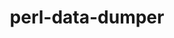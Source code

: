 ---
title: "perl-data-dumper"
layout: cache
categories: [package, develop]
meta: {"compilers": ["none"], "num_specs": 98, "num_specs_by_stack": {"build_systems": 11, "data-vis-sdk": 10, "developer-tools-aarch64-linux-gnu": 10, "developer-tools-darwin": 9, "developer-tools-x86_64_v3-linux-gnu": 10, "e4s": 20, "e4s-oneapi": 8, "e4s-rocm-external": 5, "hep": 10, "ml-darwin-aarch64-mps": 9, "ml-linux-aarch64-cpu": 10, "ml-linux-aarch64-cuda": 10, "ml-linux-x86_64-cpu": 10, "ml-linux-x86_64-cuda": 10, "ml-linux-x86_64-rocm": 10, "root": 98, "tutorial": 10}, "oss": ["centos7", "rhel8", "sequoia", "ubuntu18.04", "ubuntu20.04", "ubuntu22.04", "ubuntu24.04"], "platforms": ["darwin", "linux"], "stacks": ["build_systems", "data-vis-sdk", "developer-tools-aarch64-linux-gnu", "developer-tools-darwin", "developer-tools-x86_64_v3-linux-gnu", "e4s", "e4s-oneapi", "e4s-rocm-external", "hep", "ml-darwin-aarch64-mps", "ml-linux-aarch64-cpu", "ml-linux-aarch64-cuda", "ml-linux-x86_64-cpu", "ml-linux-x86_64-cuda", "ml-linux-x86_64-rocm", "root", "tutorial"], "targets": ["aarch64", "x86_64_v3"], "versions": ["2.173"]}
spec_details: [{"compiler": "none", "hash": "2gp54wamwi7mp434gajd4awp7admi762", "os": "ubuntu24.04", "platform": "linux", "size": "-", "stacks": ["ml-linux-x86_64-cpu", "ml-linux-x86_64-cuda", "ml-linux-x86_64-rocm", "root"], "target": "x86_64_v3", "variants": ["build_system=perl"], "versions": ["2.173"]}, {"compiler": "none", "hash": "2zmbsl54zdn7kmpbxxyrkqq525aq62vw", "os": "rhel8", "platform": "linux", "size": "-", "stacks": ["developer-tools-aarch64-linux-gnu", "root"], "target": "aarch64", "variants": ["build_system=perl"], "versions": ["2.173"]}, {"compiler": "none", "hash": "35xcvhctwbdabb3mdpgnuws7eqwbsrui", "os": "ubuntu20.04", "platform": "linux", "size": "-", "stacks": ["data-vis-sdk", "root"], "target": "x86_64_v3", "variants": ["build_system=perl"], "versions": ["2.173"]}, {"compiler": "none", "hash": "3a7hqyizcjerbrsg7z5xhajsbyayqxwj", "os": "centos7", "platform": "linux", "size": "-", "stacks": ["developer-tools-x86_64_v3-linux-gnu", "root"], "target": "x86_64_v3", "variants": ["build_system=perl"], "versions": ["2.173"]}, {"compiler": "none", "hash": "3bagh55e2vbkcx3pgojpulkvklvouwdq", "os": "ubuntu18.04", "platform": "linux", "size": "-", "stacks": ["build_systems", "root"], "target": "x86_64_v3", "variants": ["build_system=perl"], "versions": ["2.173"]}, {"compiler": "none", "hash": "3d6t26eo2kluyz3rf3ni4fj7is2rzore", "os": "ubuntu18.04", "platform": "linux", "size": "-", "stacks": ["build_systems", "root"], "target": "x86_64_v3", "variants": ["build_system=perl"], "versions": ["2.173"]}, {"compiler": "none", "hash": "3eb5nsbgsmifwb6qxfjuxkp27my3suoi", "os": "ubuntu24.04", "platform": "linux", "size": "-", "stacks": ["ml-linux-x86_64-cpu", "ml-linux-x86_64-cuda", "ml-linux-x86_64-rocm", "root"], "target": "x86_64_v3", "variants": ["build_system=perl"], "versions": ["2.173"]}, {"compiler": "none", "hash": "3l4h5ege7imnnbrrs6uqjagjkxhqw5v5", "os": "ubuntu24.04", "platform": "linux", "size": "-", "stacks": ["ml-linux-aarch64-cpu", "ml-linux-aarch64-cuda", "root"], "target": "aarch64", "variants": ["build_system=perl"], "versions": ["2.173"]}, {"compiler": "none", "hash": "3lwavo4bcqbzgpdoqhbxd2kc46ki6owo", "os": "sequoia", "platform": "darwin", "size": "-", "stacks": ["developer-tools-darwin", "ml-darwin-aarch64-mps", "root"], "target": "aarch64", "variants": ["build_system=perl"], "versions": ["2.173"]}, {"compiler": "none", "hash": "3qrobpkvodsotfzcyjcgweyqt2hsnmjl", "os": "ubuntu22.04", "platform": "linux", "size": "-", "stacks": ["e4s", "root"], "target": "x86_64_v3", "variants": ["build_system=perl"], "versions": ["2.173"]}, {"compiler": "none", "hash": "3vzdapremtcra5w6ztrkspzjjuzi3sat", "os": "ubuntu20.04", "platform": "linux", "size": "-", "stacks": ["data-vis-sdk", "root"], "target": "x86_64_v3", "variants": ["build_system=perl"], "versions": ["2.173"]}, {"compiler": "none", "hash": "45dmsmxj44xlxgqty67mc6wrmshc24ot", "os": "rhel8", "platform": "linux", "size": "-", "stacks": ["developer-tools-aarch64-linux-gnu", "root"], "target": "aarch64", "variants": ["build_system=perl"], "versions": ["2.173"]}, {"compiler": "none", "hash": "4qxmo4fbdusdlbmjdpt7d5p635eb4t22", "os": "ubuntu22.04", "platform": "linux", "size": "-", "stacks": ["e4s-oneapi", "root"], "target": "x86_64_v3", "variants": ["build_system=perl"], "versions": ["2.173"]}, {"compiler": "none", "hash": "4uwiv2x5yybkigdv4i2s2o27pmrgjgoj", "os": "ubuntu22.04", "platform": "linux", "size": "-", "stacks": ["e4s", "root"], "target": "x86_64_v3", "variants": ["build_system=perl"], "versions": ["2.173"]}, {"compiler": "none", "hash": "5af4js5fwgpu5zpmzzta4fobnwfxwztm", "os": "ubuntu22.04", "platform": "linux", "size": "-", "stacks": ["e4s", "hep", "root", "tutorial"], "target": "x86_64_v3", "variants": ["build_system=perl"], "versions": ["2.173"]}, {"compiler": "none", "hash": "5bdigwnrmsya3qghg46pi7au4ot3vkvm", "os": "ubuntu24.04", "platform": "linux", "size": "-", "stacks": ["ml-linux-aarch64-cpu", "ml-linux-aarch64-cuda", "root"], "target": "aarch64", "variants": ["build_system=perl"], "versions": ["2.173"]}, {"compiler": "none", "hash": "5k2ouxydstx72eauwrd52f4ne34ncbmd", "os": "ubuntu24.04", "platform": "linux", "size": "-", "stacks": ["ml-linux-x86_64-cpu", "ml-linux-x86_64-cuda", "ml-linux-x86_64-rocm", "root"], "target": "x86_64_v3", "variants": ["build_system=perl"], "versions": ["2.173"]}, {"compiler": "none", "hash": "5lj6qhtgp25hp26tnmqrokxani3nkop7", "os": "ubuntu24.04", "platform": "linux", "size": "-", "stacks": ["ml-linux-x86_64-cpu", "ml-linux-x86_64-cuda", "ml-linux-x86_64-rocm", "root"], "target": "x86_64_v3", "variants": ["build_system=perl"], "versions": ["2.173"]}, {"compiler": "none", "hash": "7gwd22ykyhy52yboe26rvwhcbhwjev5t", "os": "ubuntu24.04", "platform": "linux", "size": "-", "stacks": ["ml-linux-aarch64-cpu", "ml-linux-aarch64-cuda", "root"], "target": "aarch64", "variants": ["build_system=perl"], "versions": ["2.173"]}, {"compiler": "none", "hash": "7zpl334w2zcnaq2qjimz2iuhu4ahchep", "os": "rhel8", "platform": "linux", "size": "-", "stacks": ["developer-tools-aarch64-linux-gnu", "root"], "target": "aarch64", "variants": ["build_system=perl"], "versions": ["2.173"]}, {"compiler": "none", "hash": "ab53koy4lv7aazmd6ukgbr64vaceiq7r", "os": "centos7", "platform": "linux", "size": "-", "stacks": ["developer-tools-x86_64_v3-linux-gnu", "root"], "target": "x86_64_v3", "variants": ["build_system=perl"], "versions": ["2.173"]}, {"compiler": "none", "hash": "adgwfuim3z7xh3c3lcwjhaqgyb7kcm6p", "os": "ubuntu18.04", "platform": "linux", "size": "-", "stacks": ["build_systems", "root"], "target": "x86_64_v3", "variants": ["build_system=perl"], "versions": ["2.173"]}, {"compiler": "none", "hash": "als3u3zv52cwwvefmnxiqivescfm7vwe", "os": "ubuntu22.04", "platform": "linux", "size": "-", "stacks": ["e4s", "e4s-rocm-external", "hep", "root", "tutorial"], "target": "x86_64_v3", "variants": ["build_system=perl"], "versions": ["2.173"]}, {"compiler": "none", "hash": "aohj52yryl4hgrlw4xmxngie5isv3vmw", "os": "ubuntu18.04", "platform": "linux", "size": "-", "stacks": ["build_systems", "root"], "target": "x86_64_v3", "variants": ["build_system=perl"], "versions": ["2.173"]}, {"compiler": "none", "hash": "ar7ncos3xczcryofgxajzvggfjagjuis", "os": "ubuntu20.04", "platform": "linux", "size": "-", "stacks": ["data-vis-sdk", "root"], "target": "x86_64_v3", "variants": ["build_system=perl"], "versions": ["2.173"]}, {"compiler": "none", "hash": "ba4zpjoqgibma4ka7whq4bjz3ywymxka", "os": "ubuntu24.04", "platform": "linux", "size": "-", "stacks": ["ml-linux-x86_64-cpu", "ml-linux-x86_64-cuda", "ml-linux-x86_64-rocm", "root"], "target": "x86_64_v3", "variants": ["build_system=perl"], "versions": ["2.173"]}, {"compiler": "none", "hash": "blq5qt5moxpizivhvpzov3v3hvfusd7h", "os": "ubuntu22.04", "platform": "linux", "size": "-", "stacks": ["e4s", "hep", "root", "tutorial"], "target": "x86_64_v3", "variants": ["build_system=perl"], "versions": ["2.173"]}, {"compiler": "none", "hash": "bs6s5iaveghi26dyf3ncgmllfsyrhd5f", "os": "ubuntu22.04", "platform": "linux", "size": "-", "stacks": ["e4s", "root"], "target": "x86_64_v3", "variants": ["build_system=perl"], "versions": ["2.173"]}, {"compiler": "none", "hash": "bxvudklzxt7xct3yi2od3gzxfvgftuqp", "os": "rhel8", "platform": "linux", "size": "-", "stacks": ["developer-tools-aarch64-linux-gnu", "root"], "target": "aarch64", "variants": ["build_system=perl"], "versions": ["2.173"]}, {"compiler": "none", "hash": "cidmptqxtmnljuukcaloirjtxkwj7lcu", "os": "ubuntu22.04", "platform": "linux", "size": "-", "stacks": ["e4s", "root"], "target": "x86_64_v3", "variants": ["build_system=perl"], "versions": ["2.173"]}, {"compiler": "none", "hash": "dbdy4l3znbzqkm3rqn42ndabnrtue23v", "os": "ubuntu24.04", "platform": "linux", "size": "-", "stacks": ["ml-linux-x86_64-cpu", "ml-linux-x86_64-cuda", "ml-linux-x86_64-rocm", "root"], "target": "x86_64_v3", "variants": ["build_system=perl"], "versions": ["2.173"]}, {"compiler": "none", "hash": "dcn24sg4nxz2nxz3rmpktgozytnyz7vr", "os": "sequoia", "platform": "darwin", "size": "-", "stacks": ["developer-tools-darwin", "ml-darwin-aarch64-mps", "root"], "target": "aarch64", "variants": ["build_system=perl"], "versions": ["2.173"]}, {"compiler": "none", "hash": "ejria3uob7elhbkol2wtckexahcyryn4", "os": "sequoia", "platform": "darwin", "size": "-", "stacks": ["developer-tools-darwin", "ml-darwin-aarch64-mps", "root"], "target": "aarch64", "variants": ["build_system=perl"], "versions": ["2.173"]}, {"compiler": "none", "hash": "eox7jn4rosooyx2asa54xffm2kw4pkeb", "os": "centos7", "platform": "linux", "size": "-", "stacks": ["developer-tools-x86_64_v3-linux-gnu", "root"], "target": "x86_64_v3", "variants": ["build_system=perl"], "versions": ["2.173"]}, {"compiler": "none", "hash": "f6y5u5slo5nj6b55tninna3uo4m37c5i", "os": "ubuntu24.04", "platform": "linux", "size": "-", "stacks": ["ml-linux-aarch64-cpu", "ml-linux-aarch64-cuda", "root"], "target": "aarch64", "variants": ["build_system=perl"], "versions": ["2.173"]}, {"compiler": "none", "hash": "ffohm4udgq5hpdolibln7nb73fqidpmt", "os": "centos7", "platform": "linux", "size": "-", "stacks": ["developer-tools-x86_64_v3-linux-gnu", "root"], "target": "x86_64_v3", "variants": ["build_system=perl"], "versions": ["2.173"]}, {"compiler": "none", "hash": "fjnschzuzxpe4w4flo5juf6tbdv2jck3", "os": "centos7", "platform": "linux", "size": "-", "stacks": ["developer-tools-x86_64_v3-linux-gnu", "root"], "target": "x86_64_v3", "variants": ["build_system=perl"], "versions": ["2.173"]}, {"compiler": "none", "hash": "gisdz5vulljtbejhuksbhzvq7zgrdk52", "os": "rhel8", "platform": "linux", "size": "-", "stacks": ["developer-tools-aarch64-linux-gnu", "root"], "target": "aarch64", "variants": ["build_system=perl"], "versions": ["2.173"]}, {"compiler": "none", "hash": "h2safyaye2qat4vpxl5r4gqcr36hj7vb", "os": "ubuntu22.04", "platform": "linux", "size": "-", "stacks": ["e4s", "e4s-rocm-external", "hep", "root", "tutorial"], "target": "x86_64_v3", "variants": ["build_system=perl"], "versions": ["2.173"]}, {"compiler": "none", "hash": "hwr3udsk7qeh45epwprihq6qrnzq47lk", "os": "ubuntu18.04", "platform": "linux", "size": "-", "stacks": ["build_systems", "root"], "target": "x86_64_v3", "variants": ["build_system=perl"], "versions": ["2.173"]}, {"compiler": "none", "hash": "hxq222fvpjwub5agc5d2jqhjf46jxdpf", "os": "ubuntu22.04", "platform": "linux", "size": "-", "stacks": ["e4s-oneapi", "root"], "target": "x86_64_v3", "variants": ["build_system=perl"], "versions": ["2.173"]}, {"compiler": "none", "hash": "il6pqhhxrt2hjcjhrdfpn5pm6duthpxx", "os": "ubuntu22.04", "platform": "linux", "size": "-", "stacks": ["e4s-oneapi", "root"], "target": "x86_64_v3", "variants": ["build_system=perl"], "versions": ["2.173"]}, {"compiler": "none", "hash": "inpmcw5anhnad5y2kuzl2n6ey3rsllyx", "os": "ubuntu22.04", "platform": "linux", "size": "-", "stacks": ["e4s", "hep", "root", "tutorial"], "target": "x86_64_v3", "variants": ["build_system=perl"], "versions": ["2.173"]}, {"compiler": "none", "hash": "ix3sghjpcpziaddejwbhlyag7h4eaopf", "os": "rhel8", "platform": "linux", "size": "-", "stacks": ["developer-tools-aarch64-linux-gnu", "root"], "target": "aarch64", "variants": ["build_system=perl"], "versions": ["2.173"]}, {"compiler": "none", "hash": "ixidoyipo4dkdyz5ynefwv6juw6tj4w5", "os": "ubuntu18.04", "platform": "linux", "size": "-", "stacks": ["build_systems", "root"], "target": "x86_64_v3", "variants": ["build_system=perl"], "versions": ["2.173"]}, {"compiler": "none", "hash": "jmxfsem4thk6v5cyoqftmvebotyxko5a", "os": "centos7", "platform": "linux", "size": "-", "stacks": ["developer-tools-x86_64_v3-linux-gnu", "root"], "target": "x86_64_v3", "variants": ["build_system=perl"], "versions": ["2.173"]}, {"compiler": "none", "hash": "jtifivr3fc2gqqn5fsepi3ijjbu4jufh", "os": "ubuntu18.04", "platform": "linux", "size": "-", "stacks": ["build_systems", "root"], "target": "x86_64_v3", "variants": ["build_system=perl"], "versions": ["2.173"]}, {"compiler": "none", "hash": "jyqfr6ughgjcvytqisebwjyigkuqapiv", "os": "ubuntu18.04", "platform": "linux", "size": "-", "stacks": ["build_systems", "root"], "target": "x86_64_v3", "variants": ["build_system=perl"], "versions": ["2.173"]}, {"compiler": "none", "hash": "k2xeneoyfqmfopnl5z7yr3rnw6tkivvu", "os": "ubuntu24.04", "platform": "linux", "size": "-", "stacks": ["ml-linux-x86_64-cpu", "ml-linux-x86_64-cuda", "ml-linux-x86_64-rocm", "root"], "target": "x86_64_v3", "variants": ["build_system=perl"], "versions": ["2.173"]}, {"compiler": "none", "hash": "kdxqrziss53ctntex7db6n74fgjspcvz", "os": "ubuntu20.04", "platform": "linux", "size": "-", "stacks": ["data-vis-sdk", "root"], "target": "x86_64_v3", "variants": ["build_system=perl"], "versions": ["2.173"]}, {"compiler": "none", "hash": "knurfw6kifdtjkgcu4s2kzkyjnzr4zuq", "os": "ubuntu20.04", "platform": "linux", "size": "-", "stacks": ["data-vis-sdk", "root"], "target": "x86_64_v3", "variants": ["build_system=perl"], "versions": ["2.173"]}, {"compiler": "none", "hash": "l4hqiynfmhl7qbmidxu4qtyf6pqdoxug", "os": "ubuntu22.04", "platform": "linux", "size": "-", "stacks": ["e4s-oneapi", "root"], "target": "x86_64_v3", "variants": ["build_system=perl"], "versions": ["2.173"]}, {"compiler": "none", "hash": "llgi5hwwgre5zzryrv43ftdpnjgf6mwq", "os": "centos7", "platform": "linux", "size": "-", "stacks": ["developer-tools-x86_64_v3-linux-gnu", "root"], "target": "x86_64_v3", "variants": ["build_system=perl"], "versions": ["2.173"]}, {"compiler": "none", "hash": "mfdnbsdj42rjj5rbu3erqtuo5qrqfn2r", "os": "ubuntu20.04", "platform": "linux", "size": "-", "stacks": ["data-vis-sdk", "root"], "target": "x86_64_v3", "variants": ["build_system=perl"], "versions": ["2.173"]}, {"compiler": "none", "hash": "mko2eoihwzsthxj57yq6bzauxjd6lzc5", "os": "ubuntu24.04", "platform": "linux", "size": "-", "stacks": ["ml-linux-aarch64-cpu", "ml-linux-aarch64-cuda", "root"], "target": "aarch64", "variants": ["build_system=perl"], "versions": ["2.173"]}, {"compiler": "none", "hash": "mqyorny42ledbmmv5ypustulvzysvzj7", "os": "sequoia", "platform": "darwin", "size": "-", "stacks": ["developer-tools-darwin", "ml-darwin-aarch64-mps", "root"], "target": "aarch64", "variants": ["build_system=perl"], "versions": ["2.173"]}, {"compiler": "none", "hash": "mxb4sy5caiz3mqjgkuaojhln7qdoe64p", "os": "centos7", "platform": "linux", "size": "-", "stacks": ["developer-tools-x86_64_v3-linux-gnu", "root"], "target": "x86_64_v3", "variants": ["build_system=perl"], "versions": ["2.173"]}, {"compiler": "none", "hash": "nhd3uk3b6fwvige5xmo7f6hniz4ctkib", "os": "ubuntu22.04", "platform": "linux", "size": "-", "stacks": ["e4s", "root"], "target": "x86_64_v3", "variants": ["build_system=perl"], "versions": ["2.173"]}, {"compiler": "none", "hash": "nsertqaxfhl3zkqstukhrsrrl7qsj6wg", "os": "sequoia", "platform": "darwin", "size": "-", "stacks": ["developer-tools-darwin", "ml-darwin-aarch64-mps", "root"], "target": "aarch64", "variants": ["build_system=perl"], "versions": ["2.173"]}, {"compiler": "none", "hash": "nuoyni4taxa6f5tpnczzsi2okotsbvns", "os": "ubuntu20.04", "platform": "linux", "size": "-", "stacks": ["data-vis-sdk", "root"], "target": "x86_64_v3", "variants": ["build_system=perl"], "versions": ["2.173"]}, {"compiler": "none", "hash": "nww4cypew7qnrepslzxxlhmwzbhwlcrt", "os": "ubuntu20.04", "platform": "linux", "size": "-", "stacks": ["data-vis-sdk", "root"], "target": "x86_64_v3", "variants": ["build_system=perl"], "versions": ["2.173"]}, {"compiler": "none", "hash": "ocrax2vtadkuhdeli64h2spym3tfbxmd", "os": "ubuntu24.04", "platform": "linux", "size": "-", "stacks": ["ml-linux-aarch64-cpu", "ml-linux-aarch64-cuda", "root"], "target": "aarch64", "variants": ["build_system=perl"], "versions": ["2.173"]}, {"compiler": "none", "hash": "oexnt7kodqb34qgmspgtmysw7kiy37ym", "os": "ubuntu22.04", "platform": "linux", "size": "-", "stacks": ["e4s-oneapi", "root"], "target": "x86_64_v3", "variants": ["build_system=perl"], "versions": ["2.173"]}, {"compiler": "none", "hash": "of3h7lyvjovkhvaeicnxqvjej4jcvsv5", "os": "ubuntu20.04", "platform": "linux", "size": "-", "stacks": ["data-vis-sdk", "root"], "target": "x86_64_v3", "variants": ["build_system=perl"], "versions": ["2.173"]}, {"compiler": "none", "hash": "p6dpxpynfw6ypyktoj6kgmpddpvaevrm", "os": "rhel8", "platform": "linux", "size": "-", "stacks": ["developer-tools-aarch64-linux-gnu", "root"], "target": "aarch64", "variants": ["build_system=perl"], "versions": ["2.173"]}, {"compiler": "none", "hash": "pc4x5of4ah4cruvr6m4lmfemhioigfup", "os": "ubuntu22.04", "platform": "linux", "size": "-", "stacks": ["e4s-oneapi", "root"], "target": "x86_64_v3", "variants": ["build_system=perl"], "versions": ["2.173"]}, {"compiler": "none", "hash": "pgbtqfbhd5p3gaslhjedvummjxvbnny2", "os": "ubuntu24.04", "platform": "linux", "size": "-", "stacks": ["ml-linux-aarch64-cpu", "ml-linux-aarch64-cuda", "root"], "target": "aarch64", "variants": ["build_system=perl"], "versions": ["2.173"]}, {"compiler": "none", "hash": "pgwddcgaxog62hvlqwheh4rtwcnpik3v", "os": "ubuntu24.04", "platform": "linux", "size": "-", "stacks": ["ml-linux-aarch64-cpu", "ml-linux-aarch64-cuda", "root"], "target": "aarch64", "variants": ["build_system=perl"], "versions": ["2.173"]}, {"compiler": "none", "hash": "pgx4ky2f6j5tusfhpifghjnklqp77ghq", "os": "ubuntu22.04", "platform": "linux", "size": "-", "stacks": ["e4s", "root"], "target": "x86_64_v3", "variants": ["build_system=perl"], "versions": ["2.173"]}, {"compiler": "none", "hash": "pl3tfl3kazmjd5d664lpslja2psqbucn", "os": "ubuntu18.04", "platform": "linux", "size": "-", "stacks": ["build_systems", "root"], "target": "x86_64_v3", "variants": ["build_system=perl"], "versions": ["2.173"]}, {"compiler": "none", "hash": "pqnruc3zud2xntvv7ftnj27u63omlv2h", "os": "ubuntu22.04", "platform": "linux", "size": "-", "stacks": ["e4s", "hep", "root", "tutorial"], "target": "x86_64_v3", "variants": ["build_system=perl"], "versions": ["2.173"]}, {"compiler": "none", "hash": "prmmfvmtx7xnxu66h2pqx5odwvyhl3nx", "os": "ubuntu20.04", "platform": "linux", "size": "-", "stacks": ["data-vis-sdk", "root"], "target": "x86_64_v3", "variants": ["build_system=perl"], "versions": ["2.173"]}, {"compiler": "none", "hash": "pvbuoubijw6sm6aeslyrkyn4sbsgmfri", "os": "ubuntu24.04", "platform": "linux", "size": "-", "stacks": ["ml-linux-x86_64-cpu", "ml-linux-x86_64-cuda", "ml-linux-x86_64-rocm", "root"], "target": "x86_64_v3", "variants": ["build_system=perl"], "versions": ["2.173"]}, {"compiler": "none", "hash": "qknx77aecmh5jsppotwxrin2m7pd2wmf", "os": "rhel8", "platform": "linux", "size": "-", "stacks": ["developer-tools-aarch64-linux-gnu", "root"], "target": "aarch64", "variants": ["build_system=perl"], "versions": ["2.173"]}, {"compiler": "none", "hash": "re6jdjvtxeuvd5tjkbfvfi4zpfvl4tba", "os": "sequoia", "platform": "darwin", "size": "-", "stacks": ["developer-tools-darwin", "ml-darwin-aarch64-mps", "root"], "target": "aarch64", "variants": ["build_system=perl"], "versions": ["2.173"]}, {"compiler": "none", "hash": "rjek23geffc2g4wpd5nqcotdmwblx6we", "os": "ubuntu18.04", "platform": "linux", "size": "-", "stacks": ["build_systems", "root"], "target": "x86_64_v3", "variants": ["build_system=perl"], "versions": ["2.173"]}, {"compiler": "none", "hash": "sdraonrioa2xrlw7enq2e3jdewsvtajt", "os": "ubuntu22.04", "platform": "linux", "size": "-", "stacks": ["e4s", "hep", "root", "tutorial"], "target": "x86_64_v3", "variants": ["build_system=perl"], "versions": ["2.173"]}, {"compiler": "none", "hash": "shljem3ivmq4xbxzheahfjonuuquicsi", "os": "ubuntu22.04", "platform": "linux", "size": "-", "stacks": ["e4s", "e4s-rocm-external", "hep", "root", "tutorial"], "target": "x86_64_v3", "variants": ["build_system=perl"], "versions": ["2.173"]}, {"compiler": "none", "hash": "sn56xjs4vylta3peoby4aazo3hgsnyqv", "os": "centos7", "platform": "linux", "size": "-", "stacks": ["developer-tools-x86_64_v3-linux-gnu", "root"], "target": "x86_64_v3", "variants": ["build_system=perl"], "versions": ["2.173"]}, {"compiler": "none", "hash": "tnmc2dcittalocjccrey2su6ghbvi5vn", "os": "ubuntu24.04", "platform": "linux", "size": "-", "stacks": ["ml-linux-aarch64-cpu", "ml-linux-aarch64-cuda", "root"], "target": "aarch64", "variants": ["build_system=perl"], "versions": ["2.173"]}, {"compiler": "none", "hash": "u3yefdvuk3mg3ajwafjjna67rnnb5pwq", "os": "sequoia", "platform": "darwin", "size": "-", "stacks": ["developer-tools-darwin", "ml-darwin-aarch64-mps", "root"], "target": "aarch64", "variants": ["build_system=perl"], "versions": ["2.173"]}, {"compiler": "none", "hash": "ubvax73wmnzz6vx44gazxhyfon6ylfgr", "os": "ubuntu22.04", "platform": "linux", "size": "-", "stacks": ["e4s", "root"], "target": "x86_64_v3", "variants": ["build_system=perl"], "versions": ["2.173"]}, {"compiler": "none", "hash": "uewg5xqc2hlilfix5tsmfioxkdcfgzam", "os": "rhel8", "platform": "linux", "size": "-", "stacks": ["developer-tools-aarch64-linux-gnu", "root"], "target": "aarch64", "variants": ["build_system=perl"], "versions": ["2.173"]}, {"compiler": "none", "hash": "ukeunouj4gypywj7x5nqbw5t232zth7n", "os": "ubuntu24.04", "platform": "linux", "size": "-", "stacks": ["ml-linux-x86_64-cpu", "ml-linux-x86_64-cuda", "ml-linux-x86_64-rocm", "root"], "target": "x86_64_v3", "variants": ["build_system=perl"], "versions": ["2.173"]}, {"compiler": "none", "hash": "vg3tspuknk3dzvjdbqruyny5pimb3cyd", "os": "ubuntu22.04", "platform": "linux", "size": "-", "stacks": ["e4s", "root"], "target": "x86_64_v3", "variants": ["build_system=perl"], "versions": ["2.173"]}, {"compiler": "none", "hash": "w2vqpr4cdpvla6jyrsbyxxkqpk2fyjlq", "os": "ubuntu22.04", "platform": "linux", "size": "-", "stacks": ["e4s", "e4s-rocm-external", "hep", "root", "tutorial"], "target": "x86_64_v3", "variants": ["build_system=perl"], "versions": ["2.173"]}, {"compiler": "none", "hash": "w42wjdqjb3wwapl7lc23zgqtm4mr4kv5", "os": "ubuntu22.04", "platform": "linux", "size": "-", "stacks": ["e4s", "root"], "target": "x86_64_v3", "variants": ["build_system=perl"], "versions": ["2.173"]}, {"compiler": "none", "hash": "x37d73vuhaekq37fg2vrcklx5kltr4pc", "os": "sequoia", "platform": "darwin", "size": "-", "stacks": ["developer-tools-darwin", "ml-darwin-aarch64-mps", "root"], "target": "aarch64", "variants": ["build_system=perl"], "versions": ["2.173"]}, {"compiler": "none", "hash": "xiz66mxwmctpoqginwtwoetm2o5gtzjp", "os": "sequoia", "platform": "darwin", "size": "-", "stacks": ["developer-tools-darwin", "ml-darwin-aarch64-mps", "root"], "target": "aarch64", "variants": ["build_system=perl"], "versions": ["2.173"]}, {"compiler": "none", "hash": "xrdbzwg2vnrx4itapfdqpjk76h365sxq", "os": "ubuntu22.04", "platform": "linux", "size": "-", "stacks": ["e4s-oneapi", "root"], "target": "x86_64_v3", "variants": ["build_system=perl"], "versions": ["2.173"]}, {"compiler": "none", "hash": "yd3gmlvonstbemsaxbjbuqadrldykhv3", "os": "ubuntu22.04", "platform": "linux", "size": "-", "stacks": ["e4s", "root"], "target": "x86_64_v3", "variants": ["build_system=perl"], "versions": ["2.173"]}, {"compiler": "none", "hash": "ydewgtdiduxlwiukhbad5qgmp5c6efwo", "os": "ubuntu24.04", "platform": "linux", "size": "-", "stacks": ["ml-linux-x86_64-cpu", "ml-linux-x86_64-cuda", "ml-linux-x86_64-rocm", "root"], "target": "x86_64_v3", "variants": ["build_system=perl"], "versions": ["2.173"]}, {"compiler": "none", "hash": "yle67macverxcvgvwlln5hok5j26ml4x", "os": "ubuntu22.04", "platform": "linux", "size": "-", "stacks": ["e4s", "e4s-rocm-external", "hep", "root", "tutorial"], "target": "x86_64_v3", "variants": ["build_system=perl"], "versions": ["2.173"]}, {"compiler": "none", "hash": "yncjvh33ijugov3xr2pchovjclcmwqcm", "os": "ubuntu18.04", "platform": "linux", "size": "-", "stacks": ["build_systems", "root"], "target": "x86_64_v3", "variants": ["build_system=perl"], "versions": ["2.173"]}, {"compiler": "none", "hash": "ysa5arfxola5kfjpfibaujsaydjkim5q", "os": "rhel8", "platform": "linux", "size": "-", "stacks": ["developer-tools-aarch64-linux-gnu", "root"], "target": "aarch64", "variants": ["build_system=perl"], "versions": ["2.173"]}, {"compiler": "none", "hash": "zq7qun7334e4bm7hz6iuuhjodxbcwzbi", "os": "ubuntu22.04", "platform": "linux", "size": "-", "stacks": ["e4s-oneapi", "root"], "target": "x86_64_v3", "variants": ["build_system=perl"], "versions": ["2.173"]}, {"compiler": "none", "hash": "zrep4tsoyjdq5nhzezomy6iuypmvfm2u", "os": "ubuntu24.04", "platform": "linux", "size": "-", "stacks": ["ml-linux-aarch64-cpu", "ml-linux-aarch64-cuda", "root"], "target": "aarch64", "variants": ["build_system=perl"], "versions": ["2.173"]}, {"compiler": "none", "hash": "ztrr35ixrfexd5u3er56aukwmconuhqy", "os": "centos7", "platform": "linux", "size": "-", "stacks": ["developer-tools-x86_64_v3-linux-gnu", "root"], "target": "x86_64_v3", "variants": ["build_system=perl"], "versions": ["2.173"]}]
---